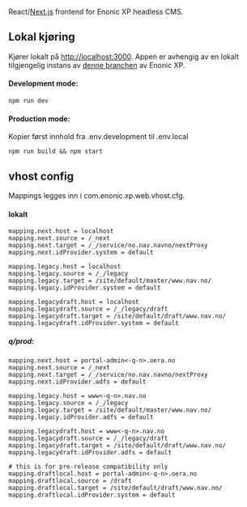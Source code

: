 React/[Next.js](https://nextjs.org/) frontend for Enonic XP headless CMS. 

## Lokal kjøring

Kjører lokalt på [http://localhost:3000](http://localhost:3000). Appen er avhengig av en
lokalt tilgjengelig instans av [denne branchen](https://github.com/navikt/nav-enonicxp/tree/headless-guillotine)
av Enonic XP.

#### Development mode:
```
npm run dev
```

#### Production mode:
Kopier først innhold fra .env.development til .env.local

```
npm run build && npm start
```

## vhost config
Mappings legges inn i com.enonic.xp.web.vhost.cfg.

#### lokalt

```
mapping.next.host = localhost
mapping.next.source = /_next
mapping.next.target = /_/service/no.nav.navno/nextProxy
mapping.next.idProvider.system = default

mapping.legacy.host = localhost
mapping.legacy.source = /_/legacy
mapping.legacy.target = /site/default/master/www.nav.no/
mapping.legacy.idProvider.system = default

mapping.legacydraft.host = localhost
mapping.legacydraft.source = /_/legacy/draft
mapping.legacydraft.target = /site/default/draft/www.nav.no/
mapping.legacydraft.idProvider.system = default
```

##### q/prod:

```
mapping.next.host = portal-admin<-q-n>.oera.no
mapping.next.source = /_next
mapping.next.target = /_/service/no.nav.navno/nextProxy
mapping.next.idProvider.adfs = default

mapping.legacy.host = www<-q-n>.nav.no
mapping.legacy.source = /_/legacy
mapping.legacy.target = /site/default/master/www.nav.no/
mapping.legacy.idProvider.adfs = default

mapping.legacydraft.host = www<-q-n>.nav.no
mapping.legacydraft.source = /_/legacy/draft
mapping.legacydraft.target = /site/default/draft/www.nav.no/
mapping.legacydraft.idProvider.adfs = default

# this is for pre-release compatibility only
mapping.draftlocal.host = portal-admin<-q-n>.oera.no
mapping.draftlocal.source = /draft
mapping.draftlocal.target = /site/default/draft/www.nav.no/
mapping.draftlocal.idProvider.system = default
```
